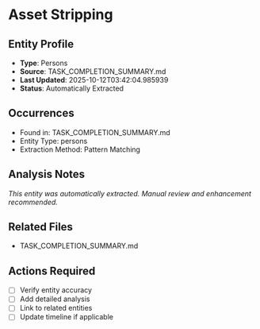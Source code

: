 # Asset Stripping

## Entity Profile
- **Type**: Persons
- **Source**: TASK_COMPLETION_SUMMARY.md
- **Last Updated**: 2025-10-12T03:42:04.985939
- **Status**: Automatically Extracted

## Occurrences
- Found in: TASK_COMPLETION_SUMMARY.md
- Entity Type: persons
- Extraction Method: Pattern Matching

## Analysis Notes
*This entity was automatically extracted. Manual review and enhancement recommended.*

## Related Files
- TASK_COMPLETION_SUMMARY.md

## Actions Required
- [ ] Verify entity accuracy
- [ ] Add detailed analysis
- [ ] Link to related entities
- [ ] Update timeline if applicable
